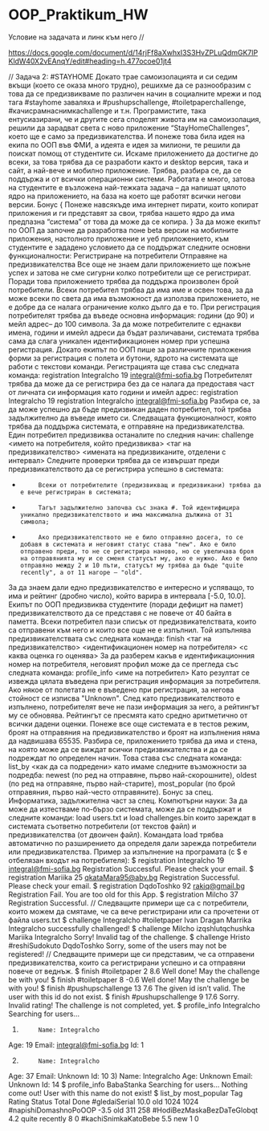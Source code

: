 # OOP_Praktikum_HW
Условие на задачата и линк към него
//

https://docs.google.com/document/d/14rjFf8aXwhxI3S3HvZPLuQdmGK7lPKldW40X2vEAnqY/edit#heading=h.477ocoe01jt4

//
Задача 2: #STAYHOME
Докато трае самоизолацията и си седим вкъщи (което се оказа много трудно), решихме да се разнообразим с това да се предизвикваме по различен начин в социалните мрежи и под тага #stayhome заваляха и #pushupschallenge, #toiletpaperchallenge, #качисрамнаснимкаchallenge и т.н. Програмистите, така ентусиазирани, че и другите сега споделят живота им на самоизолация, решили да зарадват света с ново приложение “StayHomeChallenges”, което ще е само за предизвикателства. И понеже това била идея на екипа по ООП във ФМИ, а идеята е идея за милиони, те решили да поискат помощ от студентите си. Искаме приложението да достигне до всеки, за това трябва да се разработи както и desktop версия, така и сайт, а най-вече и мобилно приложение. Трябва, разбира се, да се поддържа и от всички операционни системи. Работата е много, затова на студентите е възложена най-тежката задача – да напишат цялото ядро на приложението, на база на което ще работят  всички негови версии.
Бонус {
Понеже навсякъде има интернет пирати, които копират приложения и ги представят за свои, трябва нашето ядро да има предпазна “система” от това да може да се копира.
}
За да може екипът по ООП да започне да разработва поне beta версии на мобилните приложения, настолното приложение и уеб приложението, към студентите е зададено условието да се поддържат следните основни функционалности:
Регистриране на потребители
Отправяне на предизвикателства
Все още не знаем дали приложението ще пожъне успех и затова не сме сигурни колко потребители ще се регистрират. Поради това приложението трябва да поддържа произволен брой потребители. Всеки потребител трябва да има име и освен това, за да може всеки по света да има възможност да използва приложението, не е добре да се налага ограничение колко дълго да е то. При регистрация потребителят трябва да въведе основна информация: години (до 90) и мейл адрес– до 100 символа. За да може потребителите с еднакви имена, години и имейл адреси да бъдат различавани, системата трябва сама да слага уникален идентификационен номер при успешна регистрация.
Докато екипът по ООП пише за различните приложения форми за регистрация с полета и бутони, ядрото на системата ще работи с текстови команди. Регистрацията ще става със следната команда:
registration Integralcho 19 integral@fmi-sofia.bg
Потребителят трябва да може да се регистрира без да се налага да предоставя част от личната си информация като години и имейл адрес:
registration Integralcho 19
registration Integralcho integral@fmi-sofia.bg
Разбира се, за да може успешно да бъде предизвикан даден потребител, той трябва задължително да въведе името си.
Следващата функционалност, която трябва да поддържа системата, е отправяне на предизвикателства. Един потребител предизвиква останалите по следния начин:
challenge <името на потребителя, който предизвиква> <таг на предизвикателство> <имената на предизвиканите, отделени с интервал>
Следните проверки трябва да се извършат преди предизвикателството да се регистрира успешно в системата:
-          Всеки от потребителите (предизвикващ и предизвикани) трябва да е вече регистриран в системата;
-          Тагът задължително започва със знака #. Той идентифицира уникално предизвикателството и има максимална дължина от 31 символа;
-          Ако предизвикателството не е било отправяно досега, то се добавя в системата и неговият статус става "new". Ако е било отправено преди, то не се регистрира наново, но се увеличава броя на отправянията му и се сменя статусът му, ако е нужно. Ако е било отправяно между 2 и 10 пъти, статусът му трябва да бъде "quite recently", а от 11 нагоре – "old".
За да знаем дали едно предизвикателство е интересно и успяващо, то има и рейтинг (дробно число), който варира в интервала [-5.0, 10.0]. Екипът по ООП предизвиква студентите (поради дефицит на памет) предизвикателството да се представя с не повече от 40 байта в паметта.
Всеки потребител пази списък от предизвикателствата, които са отправени към него и които все още не е изпълнил. Той изпълнява предизвикателствата със следната команда:
finish <таг на предизвикателство> <идентификационен номер на потребителя> <с каква оценка го оценява>
За да разберем какъв е идентификационния номер на потребителя, неговият профил може да се прегледа със следната команда:
profile_info <име на потребител>
Като резултат се извежда цялата въведена при регистрация информация за потребителя. Ако някое от полетата не е въведено при регистрация, за негова стойност се изписва "Unknown".
След като предизвикателството е изпълнено, потребителят вече не пази информация за него, а рейтингът му се обновява. Рейтингът се пресмята като средно аритметично от всички дадени оценки. Понеже все още системата е в тестов режим, броят на отправяния на предизвикателство и броят на изпълнения няма да надвишава 65535.
Разбира се, приложението трябва да има и стена, на която може да се виждат всички предизвикателства и да се подреждат по определен начин. Това става със следната команда:
list_by <как да са подредени>
като имаме следните възможности за подредба: newest (по ред на отправяне, първо най-скорошните), oldest (по ред на отправяне, първо най-старите), most_popular (по брой отправяния, първо най-често отправяните).
Бонус за спец. Информатика, задължителна част за спец. Компютърни науки:
За да може да изтестваме по-бързо системата, може да се поддържат и следните команди:
load users.txt
и
load challenges.bin
които зареждат в системата съответно потребители (от текстов файл) и предизвикателства (от двоичен файл). Командата load трябва автоматично по разширението да определя дали зарежда потребители или предизвикателства.
Пример за изпълнение на програмата (с $ е отбелязан входът на потребителя):
$ registration Integralcho 19 integral@fmi-sofia.bg
Registration Successful. Please check your email.
$ registration Mariika 25 qkataMara95@abv.bg
Registration Successful. Please check your email.
$ registration DqdoToshko 92 rakiq@gmail.bg
Registration Fail. You are toо old for this App.
$ registration Milcho 37
Registration Successful.
// Следващите примери ще са с потребители, които можем да смятаме, че са вече регистрирани или са прочетени от файла users.txt
$ challenge Integralcho #toiletpaper Ivan Dragan Marrika
Integralcho successfully challenged!
$ challenge Milcho izqshlutqchushka Mariika Integralcho
Sorry! Invalid tag of the challenge.
$ challenge Hristo #reshiSudokuto DqdoToshko
Sorry, some of the users may not be registered!
// Следващите примери ще си представим, че са отправени предизвикателства, които са регистрирани успешно и са отправяни повече от веднъж.
$ finish #toiletpaper 2 8.6
Well done! May the challenge be with you!
$ finish #toiletpaper 8 -0.6
Well done! May the challenge be with you!
$ finish #pushupschallenge 13 7.6
The given id isn’t valid. The user with this id do not exist.
$ finish #pushupschallenge 9 17.6
Sorry. Invalid rating! The challenge is not completed, yet.
$ profile_info Integralcho
Searching for users…
1)  		Name: Integralcho
Age: 19
Email: integral@fmi-sofia.bg
Id: 1
 
2)  		Name: Integralcho
Age: 37
Email: Unknown
Id: 10
3)  		Name: Integralcho
Age: Unknown
Email: Unknown
Id: 14
$ profile_info BabaStanka
Searching for users…
Nothing come out! User with this name do not exist!
$ list_by most_popular
Tag                                    	            	            	Rating               	Status                              	Total                 	Done
#gledaiSerial                                 	            	10.0                   	old     	                           	1024                  	1024
#napishiDomashnoPoOOP     	            	-3.5                    	old     	                           	311                    	258
#HodiBezMaskaBezDaTeGlobqt                    4.2                     	quite recently      	8                         	0
#kachiSnimkaKatoBebe                                  5.5                     	new                                  	1                         	0
